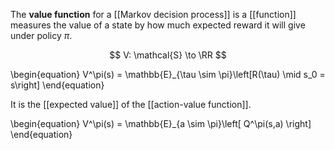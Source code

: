 The **value function** for a [[Markov decision process]] is a [[function]] measures the value of a state by how much expected reward it will give under policy $\pi$.

$$
V: \mathcal{S} \to \RR
$$

\begin{equation}
V^\pi(s) = \mathbb{E}_{\tau \sim \pi}\left[R(\tau) \mid s_0 = s\right]
\end{equation}

It is the [[expected value]] of the [[action-value function]].

\begin{equation}
V^\pi(s) = \mathbb{E}_{a \sim \pi}\left[ Q^\pi(s,a) \right]
\end{equation}